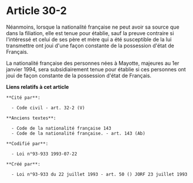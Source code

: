 # Article 30-2

Néanmoins, lorsque la nationalité française ne peut avoir sa source que dans la filiation, elle est tenue pour établie, sauf
la preuve contraire si l'intéressé et celui de ses père et mère qui a été susceptible de la lui transmettre ont joui d'une
façon constante de la possession d'état de Français.

La nationalité française des personnes nées à Mayotte, majeures au 1er janvier 1994, sera subsidiairement tenue pour établie
si ces personnes ont joui de façon constante de la possession d'état de Français.

**Liens relatifs à cet article**

	**Cité par**:

	  - Code civil - art. 32-2 (V)

	**Anciens textes**:

	  - Code de la nationalité française 143
	  - Code de la nationalité française. - art. 143 (Ab)

	**Codifié par**:

	  - Loi n°93-933 1993-07-22

	**Créé par**:

	  - Loi n°93-933 du 22 juillet 1993 - art. 50 () JORF 23 juillet 1993
